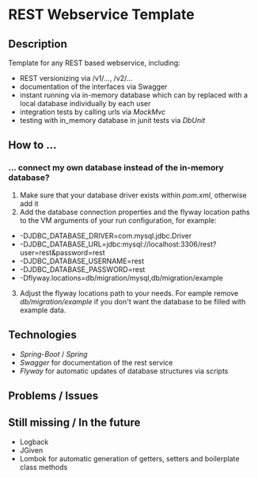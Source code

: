 # REST Webservice Template

## Description

Template for any REST based webservice, including:
* REST versionizing via /v1/..., /v2/...
* documentation of the interfaces via Swagger
* instant running via in-memory database which can by replaced with a local database individually by each user
* integration tests by calling urls via _MockMvc_
* testing with in_memory database in junit tests via _DbUnit_

## How to ...

### ... connect my own database instead of the in-memory database?

1. Make sure that your database driver exists within _pom.xml_, otherwise add it
2. Add the database connection properties and the flyway location paths to the VM arguments of your run configuration, for example:
* -DJDBC_DATABASE_DRIVER=com.mysql.jdbc.Driver
* -DJDBC_DATABASE_URL=jdbc:mysql://localhost:3306/rest?user=rest&password=rest
* -DJDBC_DATABASE_USERNAME=rest
* -DJDBC_DATABASE_PASSWORD=rest
* -Dflyway.locations=db/migration/mysql,db/migration/example
3. Adjust the flyway locations path to your needs. For eample remove _db/migration/example_ if you don't want the database to be filled with example data.

## Technologies

* _Spring-Boot_ / _Spring_
* _Swagger_ for documentation of the rest service
* _Flyway_ for automatic updates of database structures via scripts

## Problems / Issues

## Still missing / In the future

* Logback
* JGiven
* Lombok for automatic generation of getters, setters and boilerplate class methods